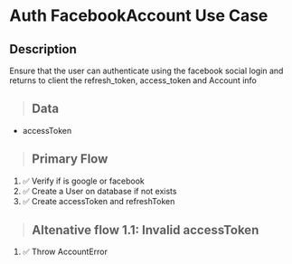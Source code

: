 # Auth FacebookAccount  Use Case

## Description

Ensure that the user can authenticate using the
facebook social login and returns to client
the refresh_token, access_token and Account info

> ## Data

- accessToken

> ## Primary Flow

1. ✅ Verify if is google or facebook
2. ✅ Create a User on database if not exists
3. ✅ Create accessToken and refreshToken

> ## Altenative flow 1.1: Invalid accessToken

1. ✅ Throw AccountError

